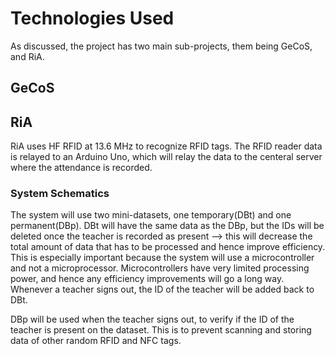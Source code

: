 # Technologies Used

As discussed, the project has two main sub-projects, them being GeCoS, and RiA.

## GeCoS

## RiA

RiA uses HF RFID at 13.6 MHz to recognize RFID tags. The RFID reader data is relayed to an Arduino Uno, which will relay the data to the centeral server where the attendance is recorded.

### System Schematics

The system will use two mini-datasets, one temporary(DBt) and one permanent(DBp).
DBt will have the same data as the DBp, but the IDs will be deleted once the teacher is recorded as present —> this will decrease the total amount of data that has to be processed and hence improve efficiency. This is especially important because the system will use a microcontroller and not a microprocessor. Microcontrollers have very limited processing power, and hence any efficiency improvements will go a long way.
Whenever a teacher signs out, the ID of the teacher will be added back to DBt.

DBp will be used when the teacher signs out, to verify if the ID of the teacher is present on the dataset. This is to prevent scanning and storing data of other random RFID and NFC tags.
